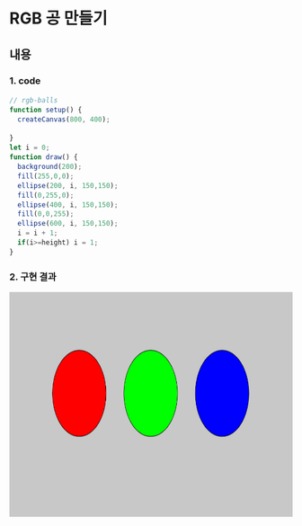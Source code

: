 # RGB 공 만들기 
## 내용
### 1. code 
```javascript
// rgb-balls 
function setup() {
  createCanvas(800, 400);

}
let i = 0;
function draw() {
  background(200);
  fill(255,0,0);
  ellipse(200, i, 150,150);
  fill(0,255,0);
  ellipse(400, i, 150,150);
  fill(0,0,255);
  ellipse(600, i, 150,150);
  i = i + 1;
  if(i>=height) i = 1;
}
```

### 2. 구현 결과 
<img src="https://raw.githubusercontent.com/SeoyeongShin/2023_1Graphics/main/img/result/rgbBall.PNG" width="800px" height="400px" title="EyeClassResult" alt="EyeClassResult"></img>
<br/>
